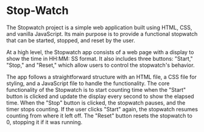 # Stop-Watch
The Stopwatch project is a simple web application built using HTML, CSS, and vanilla JavaScript. Its main purpose is to provide a functional stopwatch that can be started, stopped, and reset by the user.

At a high level, the Stopwatch app consists of a web page with a display to show the time in HH:MM: SS format. It also includes three buttons: "Start," "Stop," and "Reset," which allow users to control the stopwatch's behavior.

The app follows a straightforward structure with an HTML file, a CSS file for styling, and a JavaScript file to handle the functionality. The core functionality of the Stopwatch is to start counting time when the "Start" button is clicked and update the display every second to show the elapsed time. When the "Stop" button is clicked, the stopwatch pauses, and the timer stops counting. If the user clicks "Start" again, the stopwatch resumes counting from where it left off. The "Reset" button resets the stopwatch to 0, stopping it if it was running.
